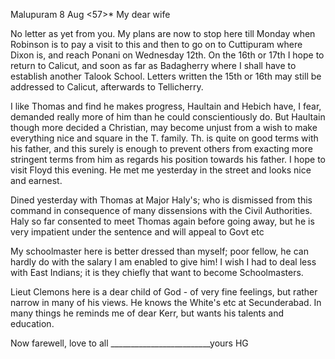  Malupuram 8 Aug <57>*
My dear wife

No letter as yet from you. My plans are now to stop here till Monday when Robinson is to pay a visit to this and then to go on to Cuttipuram where Dixon is, and reach Ponani on Wednesday 12th. On the 16th or 17th I hope to return to Calicut, and soon as far as Badagherry where I shall have to establish another Talook School. Letters written the 15th or 16th may still be addressed to Calicut, afterwards to Tellicherry.

I like Thomas and find he makes progress, Haultain and Hebich have, I fear, demanded really more of him than he could conscientiously do. But Haultain though more decided a Christian, may become unjust from a wish to make everything nice and square in the T. family. Th. is quite on good terms with his father, and this surely is enough to prevent others from exacting more stringent terms from him as regards his position towards his father. 
I hope to visit Floyd this evening. He met me yesterday in the street and looks nice and earnest.

Dined yesterday with Thomas at Major Haly's; who is dismissed from this command in consequence of many dissensions with the Civil Authorities. Haly so far consented to meet Thomas again before going away, but he is very impatient under the sentence and will appeal to Govt etc

My schoolmaster here is better dressed than myself; poor fellow, he can hardly do with the salary I am enabled to give him! I wish I had to deal less with East Indians; it is they chiefly that want to become Schoolmasters.

Lieut Clemons here is a dear child of God - of very fine feelings, but rather narrow in many of his views. He knows the White's etc at Secunderabad. In many things he reminds me of dear Kerr, but wants his talents and education.

Now farewell, love to all
_________________________yours HG

